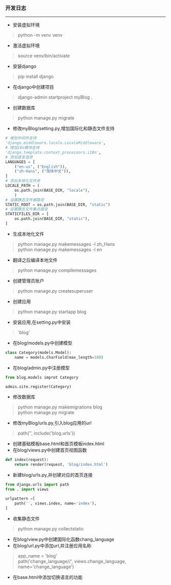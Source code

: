 ### 开发日志
----
- 安装虚拟环境
> python -m venv venv
- 激活虚拟环境
> source venv/bin/activate
- 安装django
> pip install django
- 在django中创建项目
> django-admin startproject myBlog .
- 创建数据库
> python manage.py migrate
- 修改myBlog/setting.py,增加国际化和静态文件支持
``` python
# 增加中间件支持
'django.middleware.locale.LocaleMiddleware',
# 增加i8n模块支持
'django.template.context_processors.i18n',
# 添加语言选项
LANGUAGES = [
    ("en-us", ("English")),
    ("zh-Hans", ("简体中文")),
]
# 添加本地化文件夹
LOCALE_PATH = (
    os.path.join(BASE_DIR, "locale"),
    )
# 设置静态文件根路径
STATIC_ROOT = os.path.join(BASE_DIR, "static")
# 设置静态文件集合路径
STATICFILES_DIR = [
    os.path.join(BASE_DIR, "static"),
]
```
- 生成本地化文件
> python manage.py makemessages -l zh_Hans  
> python manage.py makemessages -l en
- 翻译之后编译本地文件
> python manage.py compilemessages
- 创建管理员账户
> python manage.py createsuperuser
- 创建应用
> python manage.py startapp blog
- 安装应用,在setting.py中安装
> 'blog'
- 在blog/models.py中创建模型
``` python
class Category(models.Model):
    name = models.CharField(max_length=100)
```
- 在blog/admin.py中注册模型
``` python
from blog.models improt Category

admin.site.register(Category)
```
- 修改数据库
> python manage.py makemigrations blog  
> python manage.py migrate
- 修改myBlog/urls.py,引入blog应用的url
> path('', include('blog.urls'))
- 创建基础模板base.html和首页模板index.html
- 在blog/views.py中创建首页视图函数
``` python
def index(request):
    return render(request, 'blog/index.html')
```
- 新建blog/urls.py,并创建对应的首页连接
``` python
from django.urls import path
from . import views

urlpattern =[
    path('', views.index, name='index'),
]
```
- 收集静态文件
> python manage.py collectstatic
- 在blog/view.py中创建国际化函数chang_language
- 在blog/url.py中添加url,并注册应用名称
> app_name = 'blog'  
> path('change_language/<language>/', views.change_language, name='change_language')
- 在base.html中添加切换语言的功能
